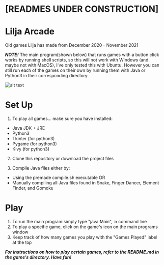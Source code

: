 # [READMES UNDER CONSTRUCTION]
# Lilja Arcade
Old games Lilja has made from December 2020 - November 2021

***NOTE!***
The main program(shown below) that runs games with a button click works by running shell scripts, 
so this will not work with Windows (and maybe not with MacOS), I've only tested this with Ubuntu. However you can still run each of the games on their own by running them with Java or Python3 in their corresponding directory

![alt text](https://github.com/LiljaKiiski/arcade-games/blob/master/images/cover.png)

# Set Up
1. To play all games... make sure you have installed:
- Java JDK + JRE
- Python3
- Tkinter (for python3)
- Pygame (for python3)
- Kivy (for python3)

2. Clone this repository or download the project files

4. Compile Java files either by:
- Using the premade compile.sh executable OR
- Manually compiling all Java files found in Snake, Finger Dancer, Element Finder, and Gomoku

# Play
1. To run the main program simply type "java Main", in command line
2. To play a specific game, click on the game's icon on the main programs window
3. Keep track of how many games you play with the "Games Played" label at the top

***For instructions on how to play certain games, refer to the README.md in the game's directory. Have fun!***
